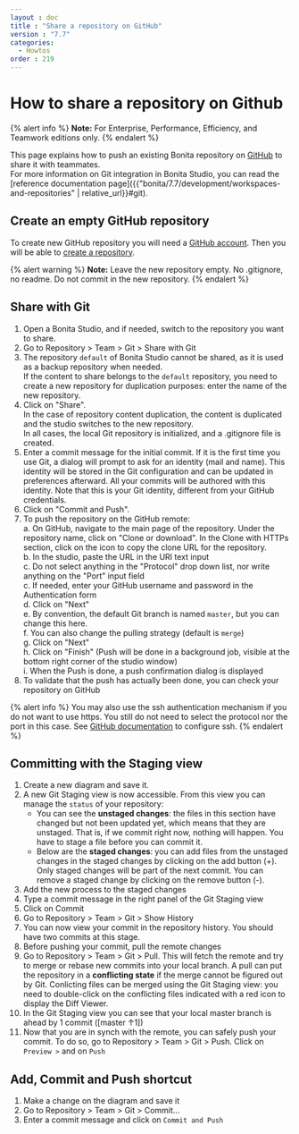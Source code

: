 ```yaml
---
layout : doc
title : "Share a repository on GitHub"
version : "7.7"
categories:
  - Howtos
order : 219
---
```

# How to share a repository on Github 

{% alert info %}
**Note:** For Enterprise, Performance, Efficiency, and Teamwork editions only.
{% endalert %}

This page explains how to push an existing Bonita repository on [GitHub](https://github.com/) to share it with teammates.   
For more information on Git integration in Bonita Studio, you can read the [reference documentation page]({{"bonita/7.7/development/workspaces-and-repositories" | relative_url}}#git).

## Create an empty GitHub repository

To create new GitHub repository you will need a [GitHub account](https://help.github.com/articles/signing-up-for-a-new-github-account/).
Then you will be able to [create a repository](https://help.github.com/articles/create-a-repo/). 

{% alert warning %}
**Note:** Leave the new repository empty. No .gitignore, no readme. Do not commit in the new repository.
{% endalert %}

## Share with Git

1. Open a Bonita Studio, and if needed, switch to the repository you want to share. 
2. Go to Repository > Team > Git > Share with Git  
3. The repository `default` of Bonita Studio cannot be shared, as it is used as a backup repository when needed.   
   If the content to share belongs to the `default` repository, you need to create a new repository for duplication purposes: enter the name of the new repository.  
4. Click on "Share".  
  In the case of repository content duplication, the content is duplicated and the studio switches to the new repository.   
  In all cases, the local Git repository is initialized, and a .gitignore file is created.  
5. Enter a commit message for the initial commit. If it is the first time you use Git, a dialog will prompt to ask for an identity (mail and name). This identity will be stored in the Git configuration and can be updated in preferences afterward. All your commits will be authored with this identity. Note that this is your Git identity, different from your GitHub credentials.  
6. Click on "Commit and Push".  
7. To push the repository on the GitHub remote:  
   a.  On GitHub, navigate to the main page of the repository. Under the repository name, click on "Clone or download". In the Clone with HTTPs section, click on the icon to copy the clone URL for the repository.  
   b. In the studio, paste the URL in the URI text input  
   c. Do not select anything in the "Protocol" drop down list, nor write anything on the "Port" input field  
   c. If needed, enter your GitHub username and password in the Authentication form  
   d. Click on "Next"  
   e. By convention, the default Git branch is named `master`, but you can change this here.  
   f. You can also change the pulling strategy (default is `merge`)  
   g. Click on "Next"  
   h. Click on "Finish" (Push will be done in a background job, visible at the bottom right corner of the studio window)  
   i. When the Push is done, a push confirmation dialog is displayed  
8. To validate that the push has actually been done, you can check your repository on GitHub

{% alert info %}
You may also use the ssh authentication mechanism if you do not want to use https. You still do not need to select the protocol nor the port in this case. See [GitHub documentation](https://help.github.com/articles/connecting-to-github-with-ssh/) to configure ssh. 
{% endalert %}

## Committing with the Staging view

1. Create a new diagram and save it.
2. A new Git Staging view is now accessible. From this view you can manage the `status` of your repository:
    * You can see the **unstaged changes**: the files in this section have changed but not been updated yet, which means that they are unstaged. That is, if we commit right now, nothing will happen. You have to stage a file before you can commit it.
    * Below are the **staged changes**: you can add files from the unstaged changes in the staged changes by clicking on the add button (+). Only staged changes will be part of the next commit. You can remove a staged change by clicking on the remove button (-).
3. Add the new process to the staged changes
4. Type a commit message in the right panel of the Git Staging view
5. Click on Commit
6. Go to Repository > Team > Git > Show History
7. You can now view your commit in the repository history. You should have two commits at this stage.
8. Before pushing your commit, pull the remote changes
9. Go to Repository > Team > Git > Pull. This will fetch the remote and try to merge or rebase new commits into your local branch. A pull can put the repository in a **conflicting state** if the merge cannot be figured out by Git. Conlicting files can be merged using the Git Staging view: you need to double-click on the conflicting files indicated with a red icon to display the Diff Viewer.
10. In the Git Staging view you can see that your local master branch is ahead by 1 commit ([master ↑1])
11. Now that you are in synch with the remote, you can safely push your commit. To do so, go to Repository > Team > Git > Push. Click on `Preview >` and on `Push`

## Add, Commit and Push shortcut

1. Make a change on the diagram and save it
2. Go to Repository > Team > Git > Commit...
3. Enter a commit message and click on `Commit and Push`

